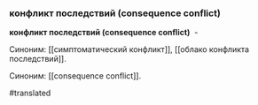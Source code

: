 ### конфликт последствий (consequence conflict)

**конфликт последствий (consequence conflict)**  -

Синоним: [[симптоматический конфликт]], [[облако конфликта последствий]].

Синоним: [[consequence conflict]].

#translated

